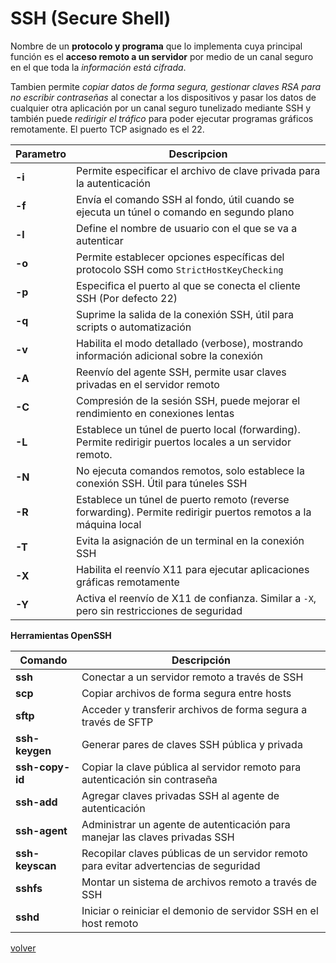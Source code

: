 # SSH (Secure Shell)

Nombre de un __protocolo y programa__ que lo implementa cuya principal función es el __acceso remoto a un servidor__ por medio de un canal seguro en el que toda la _información está cifrada_. 

Tambien permite _copiar datos de forma segura, gestionar claves RSA para no escribir contraseñas_ al conectar a los dispositivos y pasar los datos de cualquier otra aplicación por un canal seguro tunelizado mediante SSH y también puede _redirigir el tráfico_ para poder ejecutar programas gráficos remotamente. El puerto TCP asignado es el 22.

| Parametro | Descripcion |
|-|-|
| __-i__| Permite especificar el archivo de clave privada para la autenticación |
| __-f__| Envía el comando SSH al fondo, útil cuando se ejecuta un túnel o comando en segundo plano |
| __-l__| Define el nombre de usuario con el que se va a autenticar |
| __-o__| Permite establecer opciones específicas del protocolo SSH como `StrictHostKeyChecking` |
| __-p__| Especifica el puerto al que se conecta el cliente SSH (Por defecto 22) |
| __-q__| Suprime la salida de la conexión SSH, útil para scripts o automatización |
| __-v__| Habilita el modo detallado (verbose), mostrando información adicional sobre la conexión |
| __-A__| Reenvío del agente SSH, permite usar claves privadas en el servidor remoto |
| __-C__| Compresión de la sesión SSH, puede mejorar el rendimiento en conexiones lentas |
| __-L__| Establece un túnel de puerto local (forwarding). Permite redirigir puertos locales a un servidor remoto. |
| __-N__| No ejecuta comandos remotos, solo establece la conexión SSH. Útil para túneles SSH |
| __-R__| Establece un túnel de puerto remoto (reverse forwarding). Permite redirigir puertos remotos a la máquina local |
| __-T__| Evita la asignación de un terminal en la conexión SSH |
| __-X__| Habilita el reenvío X11 para ejecutar aplicaciones gráficas remotamente |
| __-Y__| Activa el reenvío de X11 de confianza. Similar a `-X`, pero sin restricciones de seguridad |

__Herramientas OpenSSH__

| Comando | Descripción |
|--|--|
| __ssh__ | Conectar a un servidor remoto a través de SSH |
| __scp__ | Copiar archivos de forma segura entre hosts |
| __sftp__ | Acceder y transferir archivos de forma segura a través de SFTP |
| __ssh-keygen__ | Generar pares de claves SSH pública y privada |
| __ssh-copy-id__ | Copiar la clave pública al servidor remoto para autenticación sin contraseña |
| __ssh-add__ | Agregar claves privadas SSH al agente de autenticación |
| __ssh-agent__ | Administrar un agente de autenticación para manejar las claves privadas SSH |
| __ssh-keyscan__ | Recopilar claves públicas de un servidor remoto para evitar advertencias de seguridad |
| __sshfs__ | Montar un sistema de archivos remoto a través de SSH |
| __sshd__ | Iniciar o reiniciar el demonio de servidor SSH en el host remoto |

[volver](../readme.md)